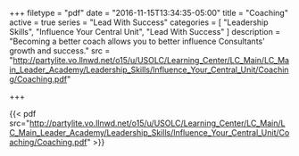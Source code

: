 +++
filetype = "pdf"
date = "2016-11-15T13:34:35-05:00"
title = "Coaching"
active = true
series = "Lead With Success"
categories = [
  "Leadership Skills",
  "Influence Your Central Unit",
  "Lead With Success"
]
description = "Becoming a better coach allows you to better influence Consultants' growth and success."
src = "http://partylite.vo.llnwd.net/o15/u/USOLC/Learning_Center/LC_Main/LC_Main_Leader_Academy/Leadership_Skills/Influence_Your_Central_Unit/Coaching/Coaching.pdf"

+++

{{< pdf src="http://partylite.vo.llnwd.net/o15/u/USOLC/Learning_Center/LC_Main/LC_Main_Leader_Academy/Leadership_Skills/Influence_Your_Central_Unit/Coaching/Coaching.pdf" >}}
